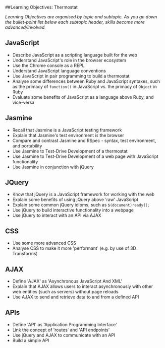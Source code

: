 ##Learning Objectives: Thermostat

*Learning Objectives are organised by topic and subtopic. As you go down the bullet-point list below each subtopic header, skills become more advanced/involved.*

## JavaScript
* Describe JavaScript as a scripting language built for the web
* Understand JavaScript's role in the browser ecosystem
* Use the Chrome console as a REPL
* Understand JavaScript language conventions
* Use JavaScript in pair programming to build a thermostat
* Analyse some differences between Ruby and JavaScript syntaxes, such as the primacy of `function()` in JavaScript vs. the primacy of `Object` in Ruby
* Evaluate some benefits of JavaScript as a language above Ruby, and vice-versa

## Jasmine
* Recall that Jasmine is a JavaScript testing framework
* Explain that Jasmine's test environment is the browser
* Compare and contrast Jasmine and RSpec - syntax, test environment, and portability
* Use Jasmine to Test-Drive Development of a thermostat
* Use Jasmine to Test-Drive Development of a web page with JavaScript functionality
* Use Jasmine in conjunction with jQuery

## JQuery
* Know that jQuery is a JavaScript framework for working with the web
* Explain some benefits of using jQuery above 'raw' JavaScript
* Explain some common jQuery idioms, such as `$(document)ready();`
* Use jQuery to build interactive functionality into a webpage
* Use jQuery to interact with an API via AJAX

## CSS
* Use some more advanced CSS
* Analyse CSS to make it more 'performant' (e.g. by use of 3D Transforms)

## AJAX
* Define 'AJAX' as 'Asynchronous JavaScript And XML'
* Explain that AJAX allows users to interact asynchronously with other web entities (such as servers) without page reloads
* Use AJAX to send and retrieve data to and from a defined API

## APIs
* Define 'API' as 'Application Programming Interface'
* Link the concept of 'routes' and 'API endpoints'
* Use jQuery and AJAX to communicate with an API
* Build a simple API
